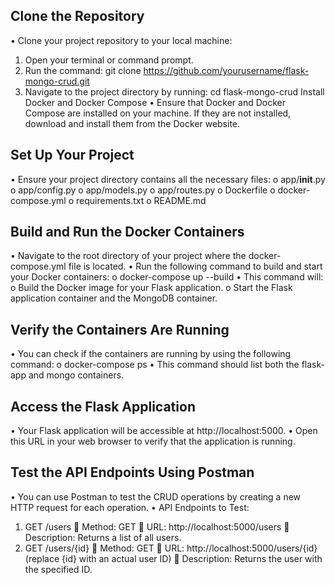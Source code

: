 ## Clone the Repository
•	Clone your project repository to your local machine:
1.	Open your terminal or command prompt.
2.	Run the command: git clone https://github.com/yourusername/flask-mongo-crud.git
3.	Navigate to the project directory by running: cd flask-mongo-crud
Install Docker and Docker Compose
•	Ensure that Docker and Docker Compose are installed on your machine. If they are not installed, download and install them from the Docker website.
## Set Up Your Project
•	Ensure your project directory contains all the necessary files:
o	app/__init__.py
o	app/config.py
o	app/models.py
o	app/routes.py
o	Dockerfile
o	docker-compose.yml
o	requirements.txt
o	README.md
## Build and Run the Docker Containers
•	Navigate to the root directory of your project where the docker-compose.yml file is located.
•	Run the following command to build and start your Docker containers:
o	docker-compose up --build
•	This command will:
o	Build the Docker image for your Flask application.
o	Start the Flask application container and the MongoDB container.
## Verify the Containers Are Running
•	You can check if the containers are running by using the following command:
o	docker-compose ps
•	This command should list both the flask-app and mongo containers.
## Access the Flask Application
•	Your Flask application will be accessible at http://localhost:5000.
•	Open this URL in your web browser to verify that the application is running.
## Test the API Endpoints Using Postman
•	You can use Postman to test the CRUD operations by creating a new HTTP request for each operation.
•	API Endpoints to Test:
1.	GET /users
	Method: GET
	URL: http://localhost:5000/users
	Description: Returns a list of all users.
2.	GET /users/{id}
	Method: GET
	URL: http://localhost:5000/users/{id} (replace {id} with an actual user ID)
	Description: Returns the user with the specified ID.
